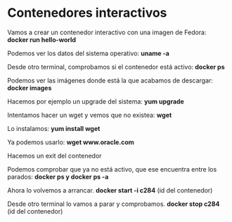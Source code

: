 <div style="vertical-aligh: center;"> 
<h1> Contenedores interactivos </h1> 

<p>Vamos a crear un contenedor interactivo con una imagen de Fedora: <strong>docker run hello-world</strong></p>  
<p>Podemos ver los datos del sistema operativo: <strong>uname -a</strong></p>  
<p>Desde otro terminal, comprobamos si el contenedor está activo: <strong>docker ps</strong></p>  
<p>Podemos ver las imágenes donde está la que acabamos de descargar: <strong>docker images</strong></p>  
<p>Hacemos por ejemplo un upgrade del sistema: <strong>yum upgrade</strong></p>  
<p>Intentamos hacer un wget y vemos que no existea: <strong>wget</strong></p>  
<p>Lo instalamos: <strong>yum install wget</strong></p>  
<p>Ya podemos usarlo: <strong>wget www.oracle.com</strong></p>  
<p>Hacemos un exit del contenedor</p>  
<p>Podemos comprobar que ya no está activo, que ese encuentra entre los parados: <strong>docker ps y docker ps -a</strong></p>  
<p>Ahora lo volvemos a arrancar. <strong>docker start -i c284</strong> (id del contenedor)</p>
<p>Desde otro terminal lo vamos a parar y comprobamos. <strong>docker stop c284</strong> (id del contenedor)</p>
</div>